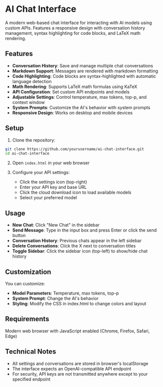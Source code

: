 # AI Chat Interface

A modern web-based chat interface for interacting with AI models using custom APIs. Features a responsive design with conversation history management, syntax highlighting for code blocks, and LaTeX math rendering.

## Features

- **Conversation History**: Save and manage multiple chat conversations
- **Markdown Support**: Messages are rendered with markdown formatting
- **Code Highlighting**: Code blocks are syntax-highlighted with automatic language detection
- **Math Rendering**: Supports LaTeX math formulas using KaTeX
- **API Configuration**: Set custom API endpoints and models
- **Adjustable Settings**: Control temperature, max tokens, top-p, and context window
- **System Prompts**: Customize the AI's behavior with system prompts
- **Responsive Design**: Works on desktop and mobile devices

## Setup

1. Clone the repository:
```bash
git clone https://github.com/yourusername/ai-chat-interface.git
cd ai-chat-interface
```

2. Open `index.html` in your web browser

3. Configure your API settings:
   - Click the settings icon (top-right)
   - Enter your API key and base URL
   - Click the cloud download icon to load available models
   - Select your preferred model

## Usage

- **New Chat**: Click "New Chat" in the sidebar
- **Send Message**: Type in the input box and press Enter or click the send button
- **Conversation History**: Previous chats appear in the left sidebar
- **Delete Conversations**: Click the X next to conversation titles
- **Toggle Sidebar**: Click the sidebar icon (top-left) to show/hide chat history

## Customization

You can customize:
- **Model Parameters**: Temperature, max tokens, top-p
- **System Prompt**: Change the AI's behavior
- **Styling**: Modify the CSS in index.html to change colors and layout

## Requirements

Modern web browser with JavaScript enabled (Chrome, Firefox, Safari, Edge)

## Technical Notes

- All settings and conversations are stored in browser's localStorage
- The interface expects an OpenAI-compatible API endpoint
- For security, API keys are not transmitted anywhere except to your specified endpoint
